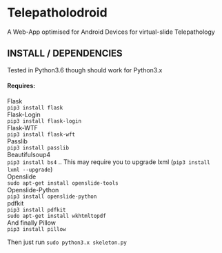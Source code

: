 # Telepatholodroid
A Web-App optimised for Android Devices for virtual-slide Telepathology

<h2>INSTALL / DEPENDENCIES</h2>
<p>Tested in Python3.6 though should work for Python3.x</p>
<h4>Requires:</h4>
<p>Flask<br>
<code>pip3 install flask</code><br>
  Flask-Login<br>
  <code>pip3 install flask-login</code><br>
  Flask-WTF<br>
  <code>pip3 install flask-wft</code><br>
  Passlib<br>
  <code>pip3 install passlib</code><br>
  Beautifulsoup4<br>
  <code>pip3 install bs4</code> .. This may require you to upgrade lxml (<code>pip3 install lxml --upgrade</code>)<br>
  Openslide<br>
  <code>sudo apt-get install openslide-tools</code><br>
  Openslide-Python<br>
  <code>pip3 install openslide-python</code><br>
  pdfkit<br>
  <code>pip3 install pdfkit</code><br>
  <code>sudo apt-get install wkhtmltopdf</code><br>
  And finally Pillow<br>
  <code>pip3 install pillow</code><br>
  </p>
  <p>Then just run <code>sudo python3.x skeleton.py</code></p>
  
